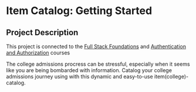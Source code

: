 # Item Catalog: Getting Started

## Project Description

This project is connected to the [Full Stack Foundations](https://classroom.udacity.com/courses/ud088) and [Authentication and Authorization](https://classroom.udacity.com/courses/ud330) courses

The college admissions procress can be stressful, especially when it seems like you are being bombarded with information. Catalog your college admissions journey using with this dynamic and easy-to-use item(college)-catalog. 

